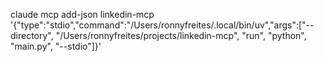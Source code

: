 claude mcp add-json linkedin-mcp '{"type":"stdio","command":"/Users/ronnyfreites/.local/bin/uv","args":["--directory", "/Users/ronnyfreites/projects/linkedin-mcp", "run", "python", "main.py", "--stdio"]}'
